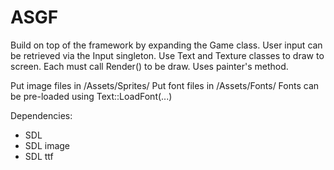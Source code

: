 # ASGF
Build on top of the framework by expanding the Game class. 
User input can be retrieved via the Input singleton. 
Use Text and Texture classes to draw to screen. Each must call Render() to be draw. Uses painter's method. 

Put image files in /Assets/Sprites/ 
Put font files in /Assets/Fonts/ 
Fonts can be pre-loaded using Text::LoadFont(...) 

Dependencies:
- SDL
- SDL image
- SDL ttf
